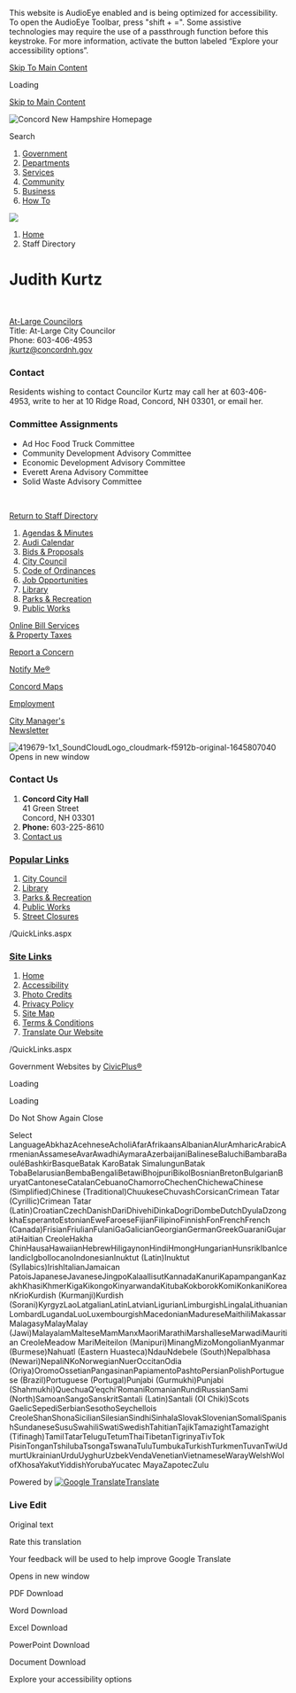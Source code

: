 This website is AudioEye enabled and is being optimized for accessibility. To open the AudioEye Toolbar, press "shift + =". Some assistive technologies may require the use of a passthrough function before this keystroke. For more information, activate the button labeled “Explore your accessibility options”.

[Skip To Main Content](https://concordnh.gov/directory.aspx?EID=258%2F)

Loading

[Skip to Main Content](https://concordnh.gov/directory.aspx?EID=258%2F)

![Concord New Hampshire Homepage](https://concordnh.gov/ImageRepository/Document?documentID=21222)

Search

1. [Government](https://concordnh.gov/249/Government)
2. [Departments](https://concordnh.gov/913/Departments)
3. [Services](https://concordnh.gov/290/Services)
4. [Community](https://concordnh.gov/140/Community)
5. [Business](https://concordnh.gov/94/Business)
6. [How To](https://concordnh.gov/161/How-To)

<!--THE END-->

![](https://concordnh.gov/ImageRepository/Document?documentID=21218)

1. [Home](https://concordnh.gov)
2. Staff Directory

# Judith Kurtz

 

[At-Large Councilors](https://concordnh.gov/Directory.aspx?DID=10)  
Title: At-Large City Councilor  
Phone: 603-406-4953  
[jkurtz@concordnh.gov](mailto:jkurtz@concordnh.gov)

### **Contact**

Residents wishing to contact Councilor Kurtz may call her at 603-406-4953, write to her at 10 Ridge Road, Concord, NH 03301, or email her.

### Committee Assignments

- Ad Hoc Food Truck Committee
- Community Development Advisory Committee
- Economic Development Advisory Committee
- Everett Arena Advisory Committee
- Solid Waste Advisory Committee

 

[Return to Staff Directory](https://concordnh.gov/Directory.aspx)

1. [Agendas &amp; Minutes](https://nh-concord2.civicplus.com/250/Agendas-Minutes)
2. [Audi Calendar](https://webtrac.concordnh.gov/wbwsc/webtrac.wsc/search.html?display=Calendar&location=AUDI&module=Event)
3. [Bids &amp; Proposals](https://concordnh.gov/1092/Bids-Proposals-Quotations)
4. [City Council](https://concordnh.gov/282/City-Council)
5. [Code of Ordinances](https://library.municode.com/nh/concord/codes/code_of_ordinances)
6. [Job Opportunities](https://concordnh.gov/569/Employment)
7. [Library](https://concordnh.gov/588/Library)
8. [Parks &amp; Recreation](https://concordnh.gov/666/Parks-Recreation)
9. [Public Works](https://concordnh.gov/491/General-Services-Public-Works)

[Online Bill Services  
&amp; Property Taxes](https://concordnh.gov/1111/Online-Bill-Services)

[Report a Concern](https://concordnh.gov/1809/Report-a-Concern)

[Notify Me®](https://concordnh.gov/list.aspx)

[Concord Maps](https://concordnh.gov/897/Interactive-GIS-Viewer)

[Employment](https://www.governmentjobs.com/careers/concordnh)

[City Manager's  
Newsletter](https://mailchi.mp/872f79808803/city-managers-newsletter-6272025)

![419679-1x1_SoundCloudLogo_cloudmark-f5912b-original-1645807040 Opens in new window](https://concordnh.gov/ImageRepository/Document?documentID=21892)

### Contact Us

1. **Concord City Hall**  
   41 Green Street   
   Concord, NH 03301
2. **Phone:** 603-225-8610
3. [Contact us](https://concordnh.gov/directory.aspx)

### [Popular Links](https://concordnh.gov/QuickLinks.aspx?CID=182)

1. [City Council](https://nh-concord2.civicplus.com/282/City-Council)
2. [Library](https://nh-concord2.civicplus.com/588)
3. [Parks &amp; Recreation](https://nh-concord2.civicplus.com/666/Parks-Recreation)
4. [Public Works](https://nh-concord2.civicplus.com/491/General-Services-Public-Works)
5. [Street Closures](https://concordnh.gov/calendar.aspx?CID=22)

/QuickLinks.aspx

### [Site Links](https://concordnh.gov/QuickLinks.aspx?CID=184)

1. [Home](https://concordnh.gov)
2. [Accessibility](https://concordnh.gov/accessibility)
3. [Photo Credits](https://www.concordnh.gov/2026/Photo-Credits)
4. [Privacy Policy](https://concordnh.gov/1932/20833/Privacy-Policy)
5. [Site Map](https://concordnh.gov/sitemap)
6. [Terms &amp; Conditions](https://concordnh.gov)
7. [Translate Our Website](https://concordnh-gov.translate.goog/?_x_tr_sch=http&_x_tr_sl=auto&_x_tr_tl=es&_x_tr_hl=en-US)

/QuickLinks.aspx

Government Websites by [CivicPlus®](https://connect.civicplus.com/referral)

Loading

Loading

Do Not Show Again Close

Select LanguageAbkhazAcehneseAcholiAfarAfrikaansAlbanianAlurAmharicArabicArmenianAssameseAvarAwadhiAymaraAzerbaijaniBalineseBaluchiBambaraBaouléBashkirBasqueBatak KaroBatak SimalungunBatak TobaBelarusianBembaBengaliBetawiBhojpuriBikolBosnianBretonBulgarianBuryatCantoneseCatalanCebuanoChamorroChechenChichewaChinese (Simplified)Chinese (Traditional)ChuukeseChuvashCorsicanCrimean Tatar (Cyrillic)Crimean Tatar (Latin)CroatianCzechDanishDariDhivehiDinkaDogriDombeDutchDyulaDzongkhaEsperantoEstonianEweFaroeseFijianFilipinoFinnishFonFrenchFrench (Canada)FrisianFriulianFulaniGaGalicianGeorgianGermanGreekGuaraniGujaratiHaitian CreoleHakha ChinHausaHawaiianHebrewHiligaynonHindiHmongHungarianHunsrikIbanIcelandicIgboIlocanoIndonesianInuktut (Latin)Inuktut (Syllabics)IrishItalianJamaican PatoisJapaneseJavaneseJingpoKalaallisutKannadaKanuriKapampanganKazakhKhasiKhmerKigaKikongoKinyarwandaKitubaKokborokKomiKonkaniKoreanKrioKurdish (Kurmanji)Kurdish (Sorani)KyrgyzLaoLatgalianLatinLatvianLigurianLimburgishLingalaLithuanianLombardLugandaLuoLuxembourgishMacedonianMadureseMaithiliMakassarMalagasyMalayMalay (Jawi)MalayalamMalteseMamManxMaoriMarathiMarshalleseMarwadiMauritian CreoleMeadow MariMeiteilon (Manipuri)MinangMizoMongolianMyanmar (Burmese)Nahuatl (Eastern Huasteca)NdauNdebele (South)Nepalbhasa (Newari)NepaliNKoNorwegianNuerOccitanOdia (Oriya)OromoOssetianPangasinanPapiamentoPashtoPersianPolishPortuguese (Brazil)Portuguese (Portugal)Punjabi (Gurmukhi)Punjabi (Shahmukhi)QuechuaQʼeqchiʼRomaniRomanianRundiRussianSami (North)SamoanSangoSanskritSantali (Latin)Santali (Ol Chiki)Scots GaelicSepediSerbianSesothoSeychellois CreoleShanShonaSicilianSilesianSindhiSinhalaSlovakSlovenianSomaliSpanishSundaneseSusuSwahiliSwatiSwedishTahitianTajikTamazightTamazight (Tifinagh)TamilTatarTeluguTetumThaiTibetanTigrinyaTivTok PisinTonganTshilubaTsongaTswanaTuluTumbukaTurkishTurkmenTuvanTwiUdmurtUkrainianUrduUyghurUzbekVendaVenetianVietnameseWarayWelshWolofXhosaYakutYiddishYorubaYucatec MayaZapotecZulu

Powered by [![Google Translate](https://www.gstatic.com/images/branding/googlelogo/1x/googlelogo_color_42x16dp.png)Translate](https://translate.google.com)

### Live Edit

Original text

Rate this translation

Your feedback will be used to help improve Google Translate

Opens in new window

PDF Download

Word Download

Excel Download

PowerPoint Download

Document Download

Explore your accessibility options